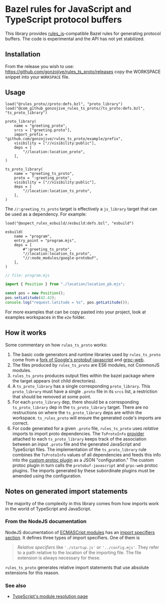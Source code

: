 # Bazel rules for JavaScript and TypeScript protocol buffers

This library provides [rules_js](https://github.com/aspect-build/rules_js)-compatible Bazel rules for generating
protocol buffers. The code is experimental and the API has not yet stabilized.

## Installation

From the release you wish to use:
<https://github.com/gonzojive/rules_ts_proto/releases>
copy the WORKSPACE snippet into your `WORKSPACE` file.

## Usage


```starlark
load("@rules_proto//proto:defs.bzl", "proto_library")
load("@com_github_gonzojive_rules_ts_proto//ts_proto:defs.bzl", "ts_proto_library")

proto_library(
    name = "greeting_proto",
    srcs = ["greeting.proto"],
    import_prefix = "github.com/gonzojive/rules_ts_proto/example/prefix",
    visibility = ["//visibility:public"],
    deps = [
        "//location:location_proto",
    ],
)

ts_proto_library(
    name = "greeting_ts_proto",
    proto = ":greeting_proto",
    visibility = ["//visibility:public"],
    deps = [
        "//location:location_ts_proto",
    ],
)
```

The `//:greeting_ts_proto` target is effectively a `js_library` target that can
be used as a dependency. For example:

```starlark
load("@aspect_rules_esbuild//esbuild:defs.bzl", "esbuild")

esbuild(
    name = "program",
    entry_point = "program.mjs",
    deps = [
        #":greeting_ts_proto",
        "//location:location_ts_proto",
        "//:node_modules/google-protobuf",
    ],
)
```

```js
// file: program.mjs

import { Position } from "./location/location_pb.mjs";

const pos = new Position();
pos.setLatitude(42.42);
console.log("request.latitude = %s", pos.getLatitude());
```

For more examples that can be copy pasted into your project, look at examples
workspaces in the `e2e` folder.

## How it works

Some commentary on how `rules_ts_proto` works:

1. The basic code generators and runtime libraries used by `rules_ts_proto` come
  from a [fork of Google's
  protobuf-javascript](https://github.com/gonzojive/protobuf-javascript/tree/es6)
  and [grpc-web](https://github.com/grpc/grpc-web).
2. The files produced by `rules_ts_proto` are ES6 modules, not CommonJS modules.
3. `rules_ts_proto` produces output files within the bazel package where the target appears (not child directories).
4. A `ts_proto_library` has a single corresponding `proto_library`. This
   `proto_library` must have a single `.proto` file in its `srcs` list, a
   restriction that should be removed at some point.
5. For each `proto_library` dep, there should be a corresponding
   `ts_proto_library` dep in the `ts_proto_library` target. There are no
   restructions on where the `ts_proto_library` deps are within the workspace. `ts_rules_proto` will ensure the generated code's imports are correct.
6. For code generated for a given `.proto` file, `rules_ts_proto` uses *relative*
  imports to import proto dependencies. The `TsProtoInfo`
  [provider](https://bazel.build/extending/rules#providers) attached to each
  `ts_proto_library` keeps track of the association between an input `.proto`
  file and the generated JavaScript and TypeScript files. The implementation of the `ts_proto_library` rule combines the `TsProtoInfo` values of all dependencies and feeds this info into the [custom protoc plugin](https://github.com/gonzojive/rules_ts_proto/blob/main/ts_proto/codegen/protoc_plugin/protoc_plugin.go) as a JSON "configuration." The custom protoc plugin in turn calls the `protobuf-javascript` and `grpc-web` protoc plugins. The imports generated by these subordinate plugins must be amended using the configuration.

## Notes on generated import statements

The majority of the complexity in this library comes from how imports work in
the world of TypeScript and JavaScript.

### From the NodeJS documentation

NodeJS documentation of [ECMASCript modules](https://nodejs.org/api/esm.html)
has an [import specifiers
section](https://nodejs.org/api/esm.html#import-specifiers). It defines three
types of import specifiers. One of them is

> *Relative specifiers* like `'./startup.js'` or `'../config.mjs'`. They refer
> to a path relative to the location of the importing file. The file extension
> is always necessary for these.


`rules_ts_proto` generates relative import statements that use absolute
extensions for this reason.


### See also

* [TypeScript's module resolution
  page](https://www.typescriptlang.org/docs/handbook/module-resolution.html)
